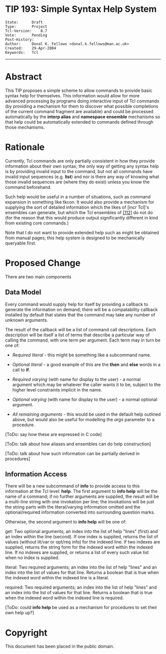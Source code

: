 # TIP 193: Simple Syntax Help System
	State:		Draft
	Type:		Project
	Tcl-Version:	8.7
	Vote:		Pending
	Post-History:	
	Author:		Donal K. Fellows <donal.k.fellows@man.ac.uk>
	Created:	29-Apr-2004
	Keywords:	Tcl
-----

# Abstract

This TIP proposes a simple scheme to allow commands to provide basic
syntax help for themselves.  This information would allow for more
advanced processing by programs doing interactive input of Tcl
commands \(by providing a mechanism for them to discover what possible
completions of the current command fragment are available\) and could
be processed automatically by the **interp alias** and **namespace
ensemble** mechanisms so that help could be automatically extended to
commands defined through those mechanisms.

# Rationale

Currently, Tcl commands are only partially consistent in how they
provide information about their own syntax; the only way of getting
any syntax help is by providing invalid input to the command, but not
all commands have invalid input sequences \(e.g. **list**\) and nor is
there any way of knowing what those invalid sequences are \(where they
do exist\) unless you know the command beforehand.

Such help would be useful in a number of situations, such as command
expansion in something like tkcon.  It would also provide a mechanism
for supplying the sort of detailed information which the likes of
[incr Tcl]'s ensembles can generate, but which the Tcl ensembles of
[[112]](112.md) do not do \(for the reason that this would produce output
significantly different in kind from existing core commands.\)

Note that I do not want to provide extended help such as might be
obtained from manual pages; this help system is designed to be
mechanically queryable first.

# Proposed Change

There are two main components

## Data Model

Every command would supply help for itself by providing a callback to
generate the information on demand; there will be a compatability
callback installed by default that states that the command may take
any number of unknown arguments.

The result of the callback will be a list of command call
descriptions.  Each description will be itself a list of terms that
describe a particular way of calling the command, with one term per
argument.  Each term may in turn be one of:

 * _Required literal_ - this might be something like a subcommand
   name.

 * _Optional literal_ - a good example of this are the **then**
   and **else** words in a call to **if**.

 * _Required varying_ \(with name for display to the user\) - a normal
   argument which may be whatever the caller wants it to be, subject
   to the higher level constraints implicit in the name.

 * _Optional varying_ \(with name for display to the user\) - a normal
   optional argument.

 * _All remaining arguments_ - this would be used in the default
   help outlined above, but would also be useful for modelling the
   _args_ parameter to a procedure.

[ToDo: say how these are expressed in C code]

[ToDo: talk about how aliases and ensembles can do help construction]

[ToDo: talk about how such information can be partially derived in
procedures]

## Information Access

There will be a new subcommand of **info** to provide access to this
information at the Tcl level: **help**.  The first argument to
**info help** will be the name of a command; if no further arguments
are supplied, the result will be a multi-line string with one
invokation per line; the invokations will be just the string parts
with the literal/varying information omitted and the optional/required
information converted into surrounding question marks.

Otherwise, the second argument to **info help** will be one of:

 get: Two optional arguments; an index into the list of help "lines"
   \(first\) and an index within the line \(second\).  If one index is
   supplied, returns the list of values \(without lit/var or opt/req
   info\) for the indexed line.  If two indexes are supplied, returns
   the string form for the indexed word within the indexed line.  If
   no indexes are supplied, or returns a list of every such value list
   when no index is supplied.

 literal: Two required arguments; an index into the list of help
   "lines" and an index into the list of values for that line.
   Returns a boolean that is true when the indexed word within the
   indexed line is a literal.

 required: Two required arguments; an index into the list of help
   "lines" and an index into the list of values for that line.
   Returns a boolean that is true when the indexed word within the
   indexed line is required.

[ToDo: could **info help** be used as a mechanism for procedures to
set their own help up?]

# Copyright

This document has been placed in the public domain.

